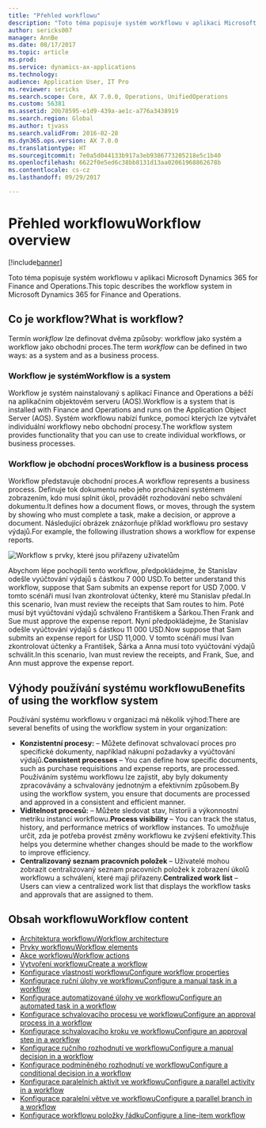 ```yaml
---
title: "Přehled workflowu"
description: "Toto téma popisuje systém workflowu v aplikaci Microsoft Dynamics 365 for Finance and Operations."
author: sericks007
manager: AnnBe
ms.date: 08/17/2017
ms.topic: article
ms.prod: 
ms.service: dynamics-ax-applications
ms.technology: 
audience: Application User, IT Pro
ms.reviewer: sericks
ms.search.scope: Core, AX 7.0.0, Operations, UnifiedOperations
ms.custom: 56381
ms.assetid: 20b78595-e1d9-439a-ae1c-a776a3438919
ms.search.region: Global
ms.author: tjvass
ms.search.validFrom: 2016-02-28
ms.dyn365.ops.version: AX 7.0.0
ms.translationtype: HT
ms.sourcegitcommit: 7e0a5d044133b917a3eb9386773205218e5c1b40
ms.openlocfilehash: 6622f0e5ed6c38bb8131d13aa02061968862678b
ms.contentlocale: cs-cz
ms.lasthandoff: 09/29/2017

---
```


# <a name="workflow-overview"></a><span data-ttu-id="9df3f-103">Přehled workflowu</span><span class="sxs-lookup"><span data-stu-id="9df3f-103">Workflow overview</span></span>

[!include[banner](../includes/banner.md)]


<span data-ttu-id="9df3f-104">Toto téma popisuje systém workflowu v aplikaci Microsoft Dynamics 365 for Finance and Operations.</span><span class="sxs-lookup"><span data-stu-id="9df3f-104">This topic describes the workflow system in Microsoft Dynamics 365 for Finance and Operations.</span></span>

<a name="what-is-workflow"></a><span data-ttu-id="9df3f-105">Co je workflow?</span><span class="sxs-lookup"><span data-stu-id="9df3f-105">What is workflow?</span></span>
-----------------

<span data-ttu-id="9df3f-106">Termín *workflow* lze definovat dvěma způsoby: workflow jako systém a workflow jako obchodní proces.</span><span class="sxs-lookup"><span data-stu-id="9df3f-106">The term *workflow* can be defined in two ways: as a system and as a business process.</span></span>
### <a name="workflow-is-a-system"></a><span data-ttu-id="9df3f-107">Workflow je systém</span><span class="sxs-lookup"><span data-stu-id="9df3f-107">Workflow is a system</span></span>

<span data-ttu-id="9df3f-108">Workflow je systém nainstalovaný s aplikací Finance and Operations a běží na aplikačním objektovém serveru (AOS).</span><span class="sxs-lookup"><span data-stu-id="9df3f-108">Workflow is a system that is installed with Finance and Operations and runs on the Application Object Server (AOS).</span></span> <span data-ttu-id="9df3f-109">Systém workflowu nabízí funkce, pomocí kterých lze vytvářet individuální workflowy nebo obchodní procesy.</span><span class="sxs-lookup"><span data-stu-id="9df3f-109">The workflow system provides functionality that you can use to create individual workflows, or business processes.</span></span>

### <a name="workflow-is-a-business-process"></a><span data-ttu-id="9df3f-110">Workflow je obchodní proces</span><span class="sxs-lookup"><span data-stu-id="9df3f-110">Workflow is a business process</span></span>

<span data-ttu-id="9df3f-111">Workflow představuje obchodní proces.</span><span class="sxs-lookup"><span data-stu-id="9df3f-111">A workflow represents a business process.</span></span> <span data-ttu-id="9df3f-112">Definuje tok dokumentu nebo jeho procházení systémem zobrazením, kdo musí splnit úkol, provádět rozhodování nebo schválení dokumentu.</span><span class="sxs-lookup"><span data-stu-id="9df3f-112">It defines how a document flows, or moves, through the system by showing who must complete a task, make a decision, or approve a document.</span></span> <span data-ttu-id="9df3f-113">Následující obrázek znázorňuje příklad workflowu pro sestavy výdajů.</span><span class="sxs-lookup"><span data-stu-id="9df3f-113">For example, the following illustration shows a workflow for expense reports.</span></span> 

![Workflow s prvky, které jsou přiřazeny uživatelům](./media/workflow_user.gif) 

<span data-ttu-id="9df3f-115">Abychom lépe pochopili tento workflow, předpokládejme, že Stanislav odešle vyúčtování výdajů s částkou 7 000 USD.</span><span class="sxs-lookup"><span data-stu-id="9df3f-115">To better understand this workflow, suppose that Sam submits an expense report for USD 7,000.</span></span> <span data-ttu-id="9df3f-116">V tomto scénáři musí Ivan zkontrolovat účtenky, které mu Stanislav předal.</span><span class="sxs-lookup"><span data-stu-id="9df3f-116">In this scenario, Ivan must review the receipts that Sam routes to him.</span></span> <span data-ttu-id="9df3f-117">Poté musí být vyúčtování výdajů schváleno Františkem a Šárkou.</span><span class="sxs-lookup"><span data-stu-id="9df3f-117">Then Frank and Sue must approve the expense report.</span></span> <span data-ttu-id="9df3f-118">Nyní předpokládejme, že Stanislav odešle vyúčtování výdajů s částkou 11 000 USD.</span><span class="sxs-lookup"><span data-stu-id="9df3f-118">Now suppose that Sam submits an expense report for USD 11,000.</span></span> <span data-ttu-id="9df3f-119">V tomto scénáři musí Ivan zkontrolovat účtenky a František, Šárka a Anna musí toto vyúčtování výdajů schválit.</span><span class="sxs-lookup"><span data-stu-id="9df3f-119">In this scenario, Ivan must review the receipts, and Frank, Sue, and Ann must approve the expense report.</span></span>

## <a name="benefits-of-using-the-workflow-system"></a><span data-ttu-id="9df3f-120"> Výhody používání systému workflowu</span><span class="sxs-lookup"><span data-stu-id="9df3f-120">Benefits of using the workflow system</span></span>

<span data-ttu-id="9df3f-121">Používání systému workflowu v organizaci má několik výhod:</span><span class="sxs-lookup"><span data-stu-id="9df3f-121">There are several benefits of using the workflow system in your organization:</span></span>
-   <span data-ttu-id="9df3f-122">**Konzistentní procesy:** – Můžete definovat schvalovací proces pro specifické dokumenty, například nákupní požadavky a vyúčtování výdajů.</span><span class="sxs-lookup"><span data-stu-id="9df3f-122">**Consistent processes** – You can define how specific documents, such as purchase requisitions and expense reports, are processed.</span></span> <span data-ttu-id="9df3f-123">Používáním systému workflowu lze zajistit, aby byly dokumenty zpracovávány a schvalovány jednotným a efektivním způsobem.</span><span class="sxs-lookup"><span data-stu-id="9df3f-123">By using the workflow system, you ensure that documents are processed and approved in a consistent and efficient manner.</span></span>
-   <span data-ttu-id="9df3f-124">**Viditelnost procesů:** – Můžete sledovat stav, historii a výkonnostní metriku instancí workflowu.</span><span class="sxs-lookup"><span data-stu-id="9df3f-124">**Process visibility** – You can track the status, history, and performance metrics of workflow instances.</span></span> <span data-ttu-id="9df3f-125">To umožňuje určit, zda je potřeba provést změny workflowu ke zvýšení efektivity.</span><span class="sxs-lookup"><span data-stu-id="9df3f-125">This helps you determine whether changes should be made to the workflow to improve efficiency.</span></span>
-   <span data-ttu-id="9df3f-126">**Centralizovaný seznam pracovních položek** – Uživatelé mohou zobrazit centralizovaný seznam pracovních položek k zobrazení úkolů workflowu a schválení, které mají přiřazeny.</span><span class="sxs-lookup"><span data-stu-id="9df3f-126">**Centralized work list** – Users can view a centralized work list that displays the workflow tasks and approvals that are assigned to them.</span></span>


## <a name="workflow-content"></a><span data-ttu-id="9df3f-127">Obsah workflowu</span><span class="sxs-lookup"><span data-stu-id="9df3f-127">Workflow content</span></span>

+ [<span data-ttu-id="9df3f-128">Architektura workflowu</span><span class="sxs-lookup"><span data-stu-id="9df3f-128">Workflow architecture</span></span>](workflow-system-architecture.md)
+ [<span data-ttu-id="9df3f-129">Prvky workflowu</span><span class="sxs-lookup"><span data-stu-id="9df3f-129">Workflow elements</span></span>](workflow-elements.md)
+ [<span data-ttu-id="9df3f-130">Akce workflowu</span><span class="sxs-lookup"><span data-stu-id="9df3f-130">Workflow actions</span></span>](workflow-actions.md)
+ [<span data-ttu-id="9df3f-131">Vytvoření workflowu</span><span class="sxs-lookup"><span data-stu-id="9df3f-131">Create a workflow</span></span>](create-workflow.md)
+ [<span data-ttu-id="9df3f-132">Konfigurace vlastností workflowu</span><span class="sxs-lookup"><span data-stu-id="9df3f-132">Configure workflow properties</span></span>](configure-workflow-properties.md)
+ [<span data-ttu-id="9df3f-133">Konfigurace ruční úlohy ve workflowu</span><span class="sxs-lookup"><span data-stu-id="9df3f-133">Configure a manual task in a workflow</span></span>](configure-manual-task-workflow.md)
+ [<span data-ttu-id="9df3f-134">Konfigurace automatizované úlohy ve workflowu</span><span class="sxs-lookup"><span data-stu-id="9df3f-134">Configure an automated task in a workflow</span></span>](configure-automated-task-workflow.md)
+ [<span data-ttu-id="9df3f-135">Konfigurace schvalovacího procesu ve workflowu</span><span class="sxs-lookup"><span data-stu-id="9df3f-135">Configure an approval process in a workflow</span></span>](configure-approval-process-workflow.md)
+ [<span data-ttu-id="9df3f-136">Konfigurace schvalovacího kroku ve workflowu</span><span class="sxs-lookup"><span data-stu-id="9df3f-136">Configure an approval step in a workflow</span></span>](configure-approval-step-workflow.md)
+ [<span data-ttu-id="9df3f-137">Konfigurace ručního rozhodnutí ve workflowu</span><span class="sxs-lookup"><span data-stu-id="9df3f-137">Configure a manual decision in a workflow</span></span>](configure-manual-decision-workflow.md)
+ [<span data-ttu-id="9df3f-138">Konfigurace podmíněného rozhodnutí ve workflowu</span><span class="sxs-lookup"><span data-stu-id="9df3f-138">Configure a conditional decision in a workflow</span></span>](configure-conditional-decision-workflow.md)
+ [<span data-ttu-id="9df3f-139">Konfigurace paralelních aktivit ve workflowu</span><span class="sxs-lookup"><span data-stu-id="9df3f-139">Configure a parallel activity in a workflow</span></span>](configure-parallel-activity-workflow.md)
+ [<span data-ttu-id="9df3f-140">Konfigurace paralelní větve ve workflowu</span><span class="sxs-lookup"><span data-stu-id="9df3f-140">Configure a parallel branch in a workflow</span></span>](configure-parallel-branch-workflow.md)
+ [<span data-ttu-id="9df3f-141">Konfigurace workflowu položky řádku</span><span class="sxs-lookup"><span data-stu-id="9df3f-141">Configure a line-item workflow</span></span>](configure-line-item-workflow.md)

